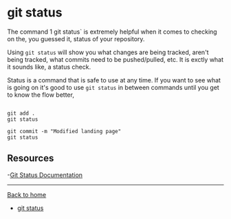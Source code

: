 # git status 

The command 1 git status` is extremely helpful when it comes to checking on the, you guessed it, status of your repository. 

Using `git status` will show you what changes are being tracked, aren't being tracked, what commits need to be pushed/pulled, etc.
It is exctly what it sounds like, a status check.

Status is a command that is safe to use at any time. 
If you want to see what is going on it's good to use `git status` in between commands until you get to know the flow better, 

```

git add .
git status

git commit -m "Modified landing page"
git status
```

## Resources

-[Git Status Documentation](https://git-scm.com/docs/git-status)

---

[Back to home](../README.md)
- [git status](./Commands/Status.md)